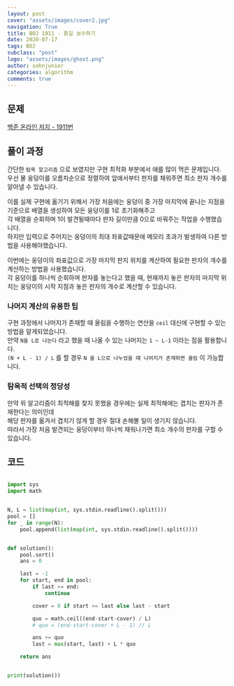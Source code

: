 ```yaml
---
layout: post
cover: "assets/images/cover2.jpg"
navigation: True
title: BOJ 1911 - 흙길 보수하기
date: 2020-07-17
tags: BOJ
subclass: "post"
logo: "assets/images/ghost.png"
author: sohnjunior
categories: algorithm
comments: true
---
```


## 문제

[백준 온라인 저지 - 1911번](https://www.acmicpc.net/problem/1911)

## 풀이 과정

간단한 `탐욕 알고리즘` 으로 보였지만 구현 최적화 부분에서 애를 많이 먹은 문제입니다. <br>
우선 물 웅덩이를 오름차순으로 정렬하여 앞에서부터 판자를 채워주면 최소 판자 개수를 알아낼 수 있습니다. <br>

이를 실제 구현에 옮기기 위해서 가장 처음에는 웅덩이 중 가장 마지막에 끝나는 지점을 기준으로 배열을 생성하여 모든 웅덩이를 1로 초기화해주고 <br>
각 배열을 순회하며 1이 발견될때마다 판자 길이만큼 0으로 바꿔주는 작업을 수행했습니다. <br>
하지만 입력으로 주어지는 웅덩이의 최대 좌표값때문에 메모리 초과가 발생하여 다른 방법을 사용해야했습니다. <br>

이번에는 웅덩이의 좌표값으로 가장 마지막 판지 위치를 계산하여 필요한 판자의 개수를 계산하는 방법을 사용했습니다. <br>
각 웅덩이를 하나씩 순회하며 판자를 놓는다고 했을 때, 현재까지 놓은 판자의 마지막 위치는 웅덩이의 시작 지점과 놓은 판자의 개수로 계산할 수 있습니다. <br>

### 나머지 계산의 유용한 팁

구현 과정에서 나머지가 존재할 때 올림을 수행하는 연산을 `ceil` 대신에 구현할 수 있는 방법을 알게되었습니다. <br>
만약 `N을 L로 나눈다` 라고 했을 때 나올 수 있는 나머지는 `1 ~ L-1` 이라는 점을 활용합니다. <br>
`(N + L - 1) / L` 를 할 경우 `N 을 L으로 나누었을 때 나머지가 존재하면 올림` 이 가능합니다. <br>

### 탐욕적 선택의 정당성

만약 위 알고리즘이 최적해를 찾지 못했을 경우에는 실제 최적해에는 겹치는 판자가 존재한다는 의미인데 <br>
해당 판자를 옮겨서 겹치기 않게 할 경우 절대 손해볼 일이 생기지 않습니다. <br>
따라서 가장 처음 발견되는 웅덩이부터 하나씩 채워나가면 최소 개수의 판자를 구할 수 있습니다. <br>

## 코드

```python

import sys
import math


N, L = list(map(int, sys.stdin.readline().split()))
pool = []
for _ in range(N):
    pool.append(list(map(int, sys.stdin.readline().split())))


def solution():
    pool.sort()
    ans = 0

    last = -1
    for start, end in pool:
        if last >= end:
            continue

        cover = 0 if start >= last else last - start

        quo = math.ceil((end-start-cover) / L)
        # quo = (end-start-cover + L - 1) // L

        ans += quo
        last = max(start, last) + L * quo

    return ans


print(solution())


```
